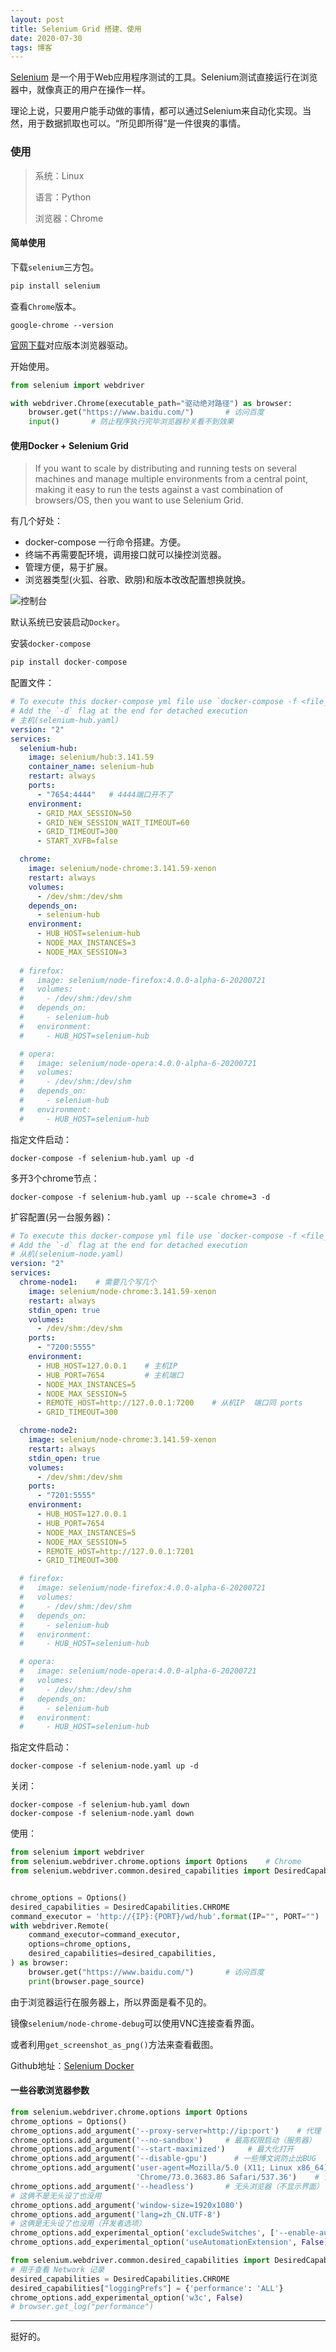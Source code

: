 ```yaml
---
layout: post
title: Selenium Grid 搭建、使用
date: 2020-07-30
tags: 博客   
---
```


[Selenium](https://www.selenium.dev/) 是一个用于Web应用程序测试的工具。Selenium测试直接运行在浏览器中，就像真正的用户在操作一样。

理论上说，只要用户能手动做的事情，都可以通过Selenium来自动化实现。当然，用于数据抓取也可以。“所见即所得”是一件很爽的事情。

### 使用

> 系统：Linux
>
> 语言：Python
>
> 浏览器：Chrome

#### 简单使用

下载`selenium`三方包。

```python
pip install selenium
```

查看`Chrome`版本。

```shell
google-chrome --version
```

[官网下载](http://chromedriver.storage.googleapis.com/index.html)对应版本浏览器驱动。

开始使用。

```python
from selenium import webdriver

with webdriver.Chrome(executable_path="驱动绝对路径") as browser:
    browser.get("https://www.baidu.com/")       # 访问百度
    input()       # 防止程序执行完毕浏览器秒关看不到效果
```

#### 使用Docker + Selenium Grid

> If you want to scale by distributing and running tests on several machines and manage multiple environments from a central point, making it easy to run the tests against a vast combination of browsers/OS, then you want to use Selenium Grid.

有几个好处：

- docker-compose 一行命令搭建。方便。
- 终端不再需要配环境，调用接口就可以操控浏览器。
- 管理方便，易于扩展。
- 浏览器类型(火狐、谷歌、欧朋)和版本改改配置想换就换。

![控制台](/images/posts/SeleniumGrid/Grid_console.png)

默认系统已安装启动`Docker`。

安装`docker-compose`

```python
pip install docker-compose
```

配置文件：

```yaml
# To execute this docker-compose yml file use `docker-compose -f <file_name> up`
# Add the `-d` flag at the end for detached execution
# 主机(selenium-hub.yaml)
version: "2"
services:
  selenium-hub:
    image: selenium/hub:3.141.59
    container_name: selenium-hub
    restart: always
    ports:
      - "7654:4444"   # 4444端口开不了
    environment:
      - GRID_MAX_SESSION=50
      - GRID_NEW_SESSION_WAIT_TIMEOUT=60
      - GRID_TIMEOUT=300
      - START_XVFB=false

  chrome:
    image: selenium/node-chrome:3.141.59-xenon
    restart: always
    volumes:
      - /dev/shm:/dev/shm
    depends_on:
      - selenium-hub
    environment:
      - HUB_HOST=selenium-hub
      - NODE_MAX_INSTANCES=3
      - NODE_MAX_SESSION=3
    
  # firefox:
  #   image: selenium/node-firefox:4.0.0-alpha-6-20200721
  #   volumes:
  #     - /dev/shm:/dev/shm
  #   depends_on:
  #     - selenium-hub
  #   environment:
  #     - HUB_HOST=selenium-hub

  # opera:
  #   image: selenium/node-opera:4.0.0-alpha-6-20200721
  #   volumes:
  #     - /dev/shm:/dev/shm
  #   depends_on:
  #     - selenium-hub
  #   environment:
  #     - HUB_HOST=selenium-hub
```

指定文件启动：

```shell
docker-compose -f selenium-hub.yaml up -d
```

多开3个chrome节点：

```shell
docker-compose -f selenium-hub.yaml up --scale chrome=3 -d
```

扩容配置(另一台服务器)：

```yaml
# To execute this docker-compose yml file use `docker-compose -f <file_name> up`
# Add the `-d` flag at the end for detached execution
# 从机(selenium-node.yaml)
version: "2"
services:
  chrome-node1:    # 需要几个写几个
    image: selenium/node-chrome:3.141.59-xenon
    restart: always
    stdin_open: true
    volumes:
      - /dev/shm:/dev/shm
    ports:
      - "7200:5555"
    environment:
      - HUB_HOST=127.0.0.1    # 主机IP
      - HUB_PORT=7654         # 主机端口
      - NODE_MAX_INSTANCES=5
      - NODE_MAX_SESSION=5
      - REMOTE_HOST=http://127.0.0.1:7200    # 从机IP  端口同 ports
      - GRID_TIMEOUT=300

  chrome-node2:
    image: selenium/node-chrome:3.141.59-xenon
    restart: always
    stdin_open: true
    volumes:
      - /dev/shm:/dev/shm
    ports:
      - "7201:5555"
    environment:
      - HUB_HOST=127.0.0.1
      - HUB_PORT=7654
      - NODE_MAX_INSTANCES=5
      - NODE_MAX_SESSION=5
      - REMOTE_HOST=http://127.0.0.1:7201
      - GRID_TIMEOUT=300

  # firefox:
  #   image: selenium/node-firefox:4.0.0-alpha-6-20200721
  #   volumes:
  #     - /dev/shm:/dev/shm
  #   depends_on:
  #     - selenium-hub
  #   environment:
  #     - HUB_HOST=selenium-hub

  # opera:
  #   image: selenium/node-opera:4.0.0-alpha-6-20200721
  #   volumes:
  #     - /dev/shm:/dev/shm
  #   depends_on:
  #     - selenium-hub
  #   environment:
  #     - HUB_HOST=selenium-hub
```

指定文件启动：

```shell
docker-compose -f selenium-node.yaml up -d
```

关闭：

```shell
docker-compose -f selenium-hub.yaml down
docker-compose -f selenium-node.yaml down
```

使用：

```python
from selenium import webdriver
from selenium.webdriver.chrome.options import Options    # Chrome
from selenium.webdriver.common.desired_capabilities import DesiredCapabilities


chrome_options = Options()
desired_capabilities = DesiredCapabilities.CHROME
command_executor = 'http://{IP}:{PORT}/wd/hub'.format(IP="", PORT="")
with webdriver.Remote(
    command_executor=command_executor,
    options=chrome_options,
    desired_capabilities=desired_capabilities,
) as browser:
    browser.get("https://www.baidu.com/")       # 访问百度
    print(browser.page_source)
```

由于浏览器运行在服务器上，所以界面是看不见的。

镜像`selenium/node-chrome-debug`可以使用VNC连接查看界面。

或者利用`get_screenshot_as_png()`方法来查看截图。

Github地址：[Selenium Docker](https://github.com/SeleniumHQ/docker-selenium)

#### 一些谷歌浏览器参数

```python
from selenium.webdriver.chrome.options import Options
chrome_options = Options()
chrome_options.add_argument('--proxy-server=http://ip:port')    # 代理
chrome_options.add_argument('--no-sandbox')     # 最高权限启动（服务器）
chrome_options.add_argument('--start-maximized')     # 最大化打开
chrome_options.add_argument('--disable-gpu')      # 一些博文说防止出BUG
chrome_options.add_argument('user-agent=Mozilla/5.0 (X11; Linux x86_64) AppleWebKit/537.36 (KHTML, like Gecko) '
                            'Chrome/73.0.3683.86 Safari/537.36')    # 请求头
chrome_options.add_argument('--headless')       # 无头浏览器（不显示界面）
# 这俩不是无头设了也没用
chrome_options.add_argument('window-size=1920x1080')
chrome_options.add_argument('lang=zh_CN.UTF-8')
# 这俩是无头设了也没用（开发者选项）
chrome_options.add_experimental_option('excludeSwitches', ['--enable-automation'])
chrome_options.add_experimental_option('useAutomationExtension', False)

from selenium.webdriver.common.desired_capabilities import DesiredCapabilities
# 用于查看 Network 记录
desired_capabilities = DesiredCapabilities.CHROME
desired_capabilities["loggingPrefs"] = {'performance': 'ALL'}
chrome_options.add_experimental_option('w3c', False)
# browser.get_log("performance")
```

---

挺好的。
